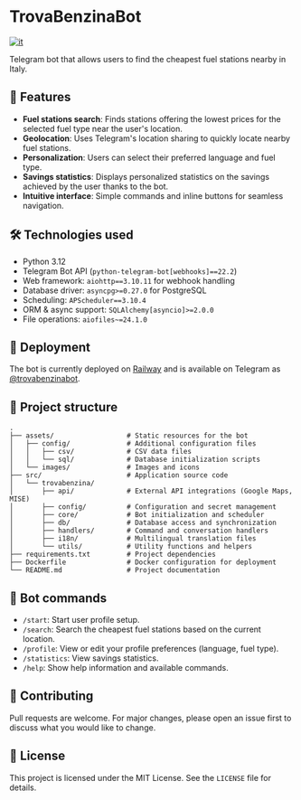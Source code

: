 # TrovaBenzinaBot

[![it](https://img.shields.io/badge/lang-italiano-green.svg)](https://github.com/LorenzoQC/TrovaBenzinaBot/blob/main/README.it.md)

Telegram bot that allows users to find the cheapest fuel stations nearby in Italy.


## 🚀 Features

* **Fuel stations search**: Finds stations offering the lowest prices for the selected fuel type near the user's
  location.
* **Geolocation**: Uses Telegram's location sharing to quickly locate nearby fuel stations.
* **Personalization**: Users can select their preferred language and fuel type.
* **Savings statistics**: Displays personalized statistics on the savings achieved by the user thanks to the bot.
* **Intuitive interface**: Simple commands and inline buttons for seamless navigation.

## 🛠️ Technologies used

* Python 3.12
* Telegram Bot API (`python-telegram-bot[webhooks]==22.2`)
* Web framework: `aiohttp==3.10.11` for webhook handling
* Database driver: `asyncpg>=0.27.0` for PostgreSQL
* Scheduling: `APScheduler==3.10.4`
* ORM & async support: `SQLAlchemy[asyncio]>=2.0.0`
* File operations: `aiofiles~=24.1.0`


## 🚀 Deployment

The bot is currently deployed on [Railway](https://railway.app) and is available on Telegram
as [@trovabenzinabot](https://t.me/trovabenzinabot).


## 🔧 Project structure

```plaintext
.
├── assets/                  # Static resources for the bot
│   ├── config/              # Additional configuration files
│   │   ├── csv/             # CSV data files
│   │   └── sql/             # Database initialization scripts
│   └── images/              # Images and icons
├── src/                     # Application source code
│   └── trovabenzina/
│       ├── api/             # External API integrations (Google Maps, MISE)
│       ├── config/          # Configuration and secret management
│       ├── core/            # Bot initialization and scheduler
│       ├── db/              # Database access and synchronization
│       ├── handlers/        # Command and conversation handlers
│       ├── i18n/            # Multilingual translation files
│       └── utils/           # Utility functions and helpers
├── requirements.txt         # Project dependencies
├── Dockerfile               # Docker configuration for deployment
└── README.md                # Project documentation
```

## 📌 Bot commands

* `/start`: Start user profile setup.
* `/search`: Search the cheapest fuel stations based on the current location.
* `/profile`: View or edit your profile preferences (language, fuel type).
* `/statistics`: View savings statistics.
* `/help`: Show help information and available commands.

## 🤝 Contributing

Pull requests are welcome. For major changes, please open an issue first to discuss what you would like to change.

## 📄 License

This project is licensed under the MIT License. See the `LICENSE` file for details.
